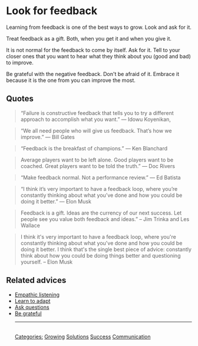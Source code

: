 # Look for feedback

Learning from feedback is one of the best ways to grow. Look and ask for it.

Treat feedback as a gift. Both, when you get it and when you give it.

It is not normal for the feedback to come by itself. Ask for it. Tell to your closer ones that you want to hear what they think about you (good and bad) to improve.

Be grateful with the negative feedback. Don't be afraid of it. Embrace it because it is the one from you can improve the most.

## Quotes

> “Failure is constructive feedback that tells you to try a different approach to accomplish what you want.” ― Idowu Koyenikan,

> “We all need people who will give us feedback. That’s how we improve.” ― Bill Gates

> “Feedback is the breakfast of champions.” ― Ken Blanchard

> Average players want to be left alone. Good players want to be coached. Great players want to be told the truth.” ― Doc Rivers

> “Make feedback normal. Not a performance review.” ― Ed Batista

> “I think it’s very important to have a feedback loop, where you’re constantly thinking about what you’ve done and how you could be doing it better.” ― Elon Musk

> Feedback is a gift. Ideas are the currency of our next success. Let people see you value both feedback and ideas.” – Jim Trinka and Les Wallace

> I think it's very important to have a feedback loop, where you're constantly thinking about what you've done and how you could be doing it better. I think that's the single best piece of advice: constantly think about how you could be doing things better and questioning yourself. – Elon Musk

## Related advices

- [Empathic listening](../Empathic%20listening/index.md)
- [Learn to adapt](../Learn%20to%20adapt/index.md)
- [Ask questions](../Ask%20questions/index.md)
- [Be grateful](../Be%20grateful/index.md)<hr/><br/>[Categories:](../Categories/index.md) [Growing](../Categories/Growing.md) [Solutions](../Categories/Solutions.md) [Success](../Categories/Success.md) [Communication](../Categories/Communication.md)